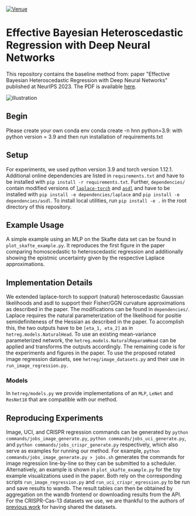 [![Venue](https://img.shields.io/badge/venue-NeurIPS_2023-darkblue)](https://openreview.net/forum?id=A6EquH0enk)

# Effective Bayesian Heteroscedastic Regression with Deep Neural Networks

This repository contains the baseline method from: paper "Effective Bayesian Heteroscedastic Regression with Deep Neural Networks" published at NeurIPS 2023.
The PDF is available [here](https://openreview.net/pdf?id=A6EquH0enk).

![illustration](https://github.com/aleximmer/heteroscedastic-nn/assets/7715036/1a2f2cb3-1b1c-4523-87c2-bca7a3521c78)

## Begin
Please create your own conda env conda create -n hnn python=3.9:
with python version = 3.9
and then run installation of requirements.txt

## Setup
For experiments, we used python version 3.9 and torch version 1.12.1.
Additional online dependencies are listed in `requirements.txt` and have to be installed with `pip install -r requirements.txt`.
Further, `dependencies/` contain modified versions of [`laplace-torch`](https://github.com/aleximmer/Laplace) and [`asdl`](https://github.com/kazukiosawa/asdl) and have to be installed with `pip install -e dependencies/laplace` and `pip install -e dependencies/asdl`.
To install local utilities, run `pip install -e .` in the root directory of this repository.

## Example Usage

A simple example using an MLP on the Skafte data set can be found in `plot_skafte_example.py`.
It reproduces the first figure in the paper comparing homoscedastic to heteroscedastic regression and additionally showing the epistmic uncertainty given by the respective Laplace approximations.

## Implementation Details
We extended laplace-torch to support (natural) heteroscedastic Gaussian likelihoods and asdl to support their Fisher/GGN curvature approximations as described in the paper.
The modifications can be found in `dependencies/`.
Laplace requires the natural parameterization of the likelihood for positie semidefiniteness of the Hessian as described in the paper.
To accomplish this, the two outputs have to be `[eta_1, eta_2]` as in `hetreg.models.NaturalHead`.
To use an existing mean-variance parameterized network, the `hetreg.models.NaturalReparamHead` can be applied and transforms the outputs accordingly.
The remaining code is for the experiments and figures in the paper.
To use the proposed rotated image regression datasets, see `hetreg/image_datasets.py` and their use in `run_image_regression.py`.

### Models
In `hetreg/models.py` we provide implementations of an `MLP`, `LeNet` and `ResNet18` that are compatible with our method.

## Reproducing Experiments

Image, UCI, and CRISPR regression commands can be generated by `python commands/jobs_image_generate.py`, `python commands/jobs_uci_generate.py`, and `python commands/jobs_crispr_generate.py` respectively, which also serve as examples for running our method.
For example, `python commands/jobs_image_generate.py > jobs.sh` generates the commands for image regression line-by-line so they can be submitted to a scheduler.
Alternatively, an example is shown in `plot_skafte_example.py` for the toy example visualizations used in the paper.
Both rely on the corresponding scripts `run_image_regression.py` and `run_uci_crispr_egression.py` to be run and save results to wandb.
The result tables can then be obtained by aggregation on the wandb frontend or downloading results from the API.
For the CRISPR-Cas-13 datasets we use, we are thankful to the authors of [previous work](https://proceedings.mlr.press/v206/stirn23a/stirn23a.pdf) for having shared the datasets.
